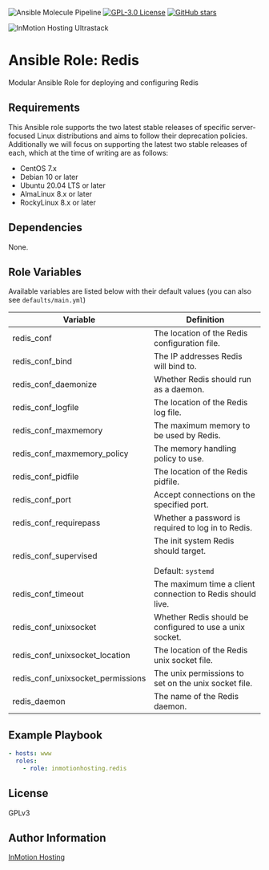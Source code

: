 ![Ansible Molecule Pipeline](https://github.com/inmotionhosting/ansible-role-redis/actions/workflows/main.yml/badge.svg) [![GPL-3.0 License](https://img.shields.io/github/license/inmotionhosting/ansible-role-redis.svg?color=blue)](https://github.com/inmotionhosting/ansible-role-redis/blob/master/LICENSE) [![GitHub stars](https://img.shields.io/github/stars/inmotionhosting/ansible-role-redis.svg)](https://github.com/inmotionhosting/ansible-role-redis/stargazers)

![InMotion Hosting Ultrastack](https://www.inmotionhosting.com/wp-content/uploads/2024/01/ultrastack-logo-black-vertical.png)

# Ansible Role: Redis

Modular Ansible Role for deploying and configuring Redis

## Requirements
This Ansible role supports the two latest stable releases of specific
server-focused Linux distributions and aims to follow their deprecation
policies. Additionally we will focus on supporting the latest two stable
releases of each, which at the time of writing are as follows:

* CentOS 7.x
* Debian 10 or later
* Ubuntu 20.04 LTS or later
* AlmaLinux 8.x or later
* RockyLinux 8.x or later

## Dependencies

None.

## Role Variables

Available variables are listed below with their default values (you can also see `defaults/main.yml`)

| Variable | Definition |
| -------- | ---------- |
| redis_conf | The location of the Redis configuration file.
| redis_conf_bind | The IP addresses Redis will bind to.
| redis_conf_daemonize | Whether Redis should run as a daemon.
| redis_conf_logfile | The location of the Redis log file.
| redis_conf_maxmemory | The maximum memory to be used by Redis.
| redis_conf_maxmemory_policy | The memory handling policy to use.
| redis_conf_pidfile | The location of the Redis pidfile.
| redis_conf_port | Accept connections on the specified port.
| redis_conf_requirepass | Whether a password is required to log in to Redis.
| redis_conf_supervised | The init system Redis should target. <br><br>Default: `systemd`
| redis_conf_timeout | The maximum time a client connection to Redis should live.
| redis_conf_unixsocket | Whether Redis should be configured to use a unix socket.
| redis_conf_unixsocket_location | The location of the Redis unix socket file.
| redis_conf_unixsocket_permissions | The unix permissions to set on the unix socket file.
| redis_daemon | The name of the Redis daemon.

## Example Playbook

```yaml
- hosts: www
  roles:
    - role: inmotionhosting.redis
```

## License

GPLv3

## Author Information

[InMotion Hosting](https://inmotionhosting.com)
